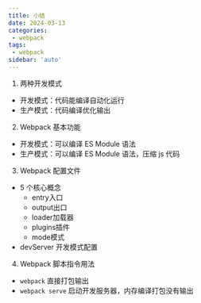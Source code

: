 ```yaml
---
title: 小结
date: 2024-03-13
categories: 
 - webpack
tags:
 - webpack
sidebar: 'auto'
---
```


1. 两种开发模式

- 开发模式：代码能编译自动化运行
- 生产模式：代码编译优化输出

2. Webpack 基本功能

- 开发模式：可以编译 ES Module 语法
- 生产模式：可以编译 ES Module 语法，压缩 js 代码

3. Webpack 配置文件

- 5 个核心概念
  - entry入口
  - output出口
  - loader加载器
  - plugins插件
  - mode模式
- devServer 开发模式配置

4. Webpack 脚本指令用法

- `webpack` 直接打包输出
- `webpack serve` 启动开发服务器，内存编译打包没有输出
